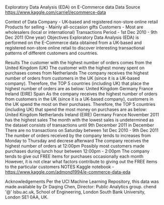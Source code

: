 Exploratory Data Analysis (EDA) on E-Commerce data
Data Source
https://www.kaggle.com/carrie1/ecommerce-data

Context of Data
Company - UK-based and registered non-store online retail
Products for selling - Mainly all-occasion gifts
Customers - Most are wholesalers (local or international)
Transactions Period - 1st Dec 2010 - 9th Dec 2011 (One year)
Objectives
Exploratory Data Analysis (EDA) is performed on the E-Commerce data obtained from a UK-based and registered non-store online retail to discover interesting transactional patterns of different customers and countries.

Results
The customer with the highest number of orders comes from the United Kingdom (UK)
The customer with the highest money spent on purchases comes from Netherlands
The company receives the highest number of orders from customers in the UK (since it is a UK-based company). Therefore, the TOP 5 countries (including UK) that place the highest number of orders are as below:
United Kingdom
Germany
France
Ireland (EIRE)
Spain
As the company receives the highest number of orders from customers in the UK (since it is a UK-based company), customers in the UK spend the most on their purchases. Therefore, the TOP 5 countries (including UK) that spend the most money on purchases are as below:
United Kingdom
Netherlands
Ireland (EIRE)
Germany
France
November 2011 has the highest sales
The month with the lowest sales is undetermined as the dataset consists of transactions until 9th December 2011 in December
There are no transactions on Saturday between 1st Dec 2010 - 9th Dec 2011
The number of orders received by the company tends to increases from Monday to Thursday and decrese afterward
The company receives the highest number of orders at 12:00pm
Possibly most customers made purchases during lunch hour between 12:00pm - 2:00pm
The company tends to give out FREE items for purchases occasionally each month
However, it is not clear what factors contribute to giving out the FREE items to the particular customers
NOTES
Kaggle notebook - https://www.kaggle.com/admond1994/e-commerce-data-eda

Acknowledgements
Per the UCI Machine Learning Repository, this data was made available by Dr Daqing Chen, Director: Public Analytics group. chend '@' lsbu.ac.uk, School of Engineering, London South Bank University, London SE1 0AA, UK.
